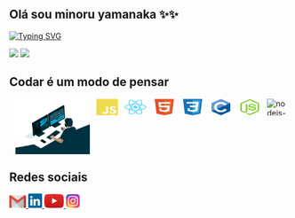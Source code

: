  ## Olá sou minoru yamanaka ✨✨

[![Typing SVG](https://readme-typing-svg.herokuapp.com/?color=FAFAD2&size=38&right=true&vright=true&width=1000&lines=Não+é+magia;É+TECNOLOGIA!;Sou+Minoru+Yamanaka)](https://git.io/typing-svg)

<div >
  <img height="100em" src="https://github-readme-stats.vercel.app/api?username=minoru-yamanaka&show_icons=true&theme=great-gatsby&include_all_commits=true&count_private=true"/>
  <img height="100em" src="https://github-readme-stats.vercel.app/api/top-langs/?username=minoru-yamanaka&layout=compact&langs_count=16&theme=great-gatsby"/>
</div>

## Codar é um modo de pensar
<div style="display: flex; justify-content: space-between;"> <br>
  <img align="l"height="100" alt="coding-time" src="code.gif">
  <img align="center" height="30" width="40" alt="js-icon"  src="https://raw.githubusercontent.com/devicons/devicon/master/icons/javascript/javascript-plain.svg">
  <img align="center" height="30" width="40" alt="react-icon" src="https://raw.githubusercontent.com/devicons/devicon/master/icons/react/react-original.svg">
  <img align="center" height="30" width="40" alt="html-icon" src="https://raw.githubusercontent.com/devicons/devicon/master/icons/html5/html5-original.svg">
  <img align="center" height="30" width="40" alt="css-icon" src="https://raw.githubusercontent.com/devicons/devicon/master/icons/css3/css3-original.svg">
  <img align="center" height="30" width="40" alt="c-icon" src="https://raw.githubusercontent.com/devicons/devicon/master/icons/c/c-original.svg">
  <img align="center" height="30" width="40" alt="nodejs-icon" src="https://raw.githubusercontent.com/devicons/devicon/master/icons/nodejs/nodejs-original.svg">
  <img align="center" height="30" width="40" alt="nodejs-icon" src="https://raw.githubusercontent.com/jmnote/z-icons/master/svg/cpp.svg">
</div>

## Redes sociais
<div>
  <a href = "mailto: minoruyamanaka@icloud.com">
    <img width="30" src="gmail.svg">
  </a>
  <a href = "https://www.linkedin.com/in/minoru-yamanaka-2272a6243/">
    <img width="25" src="linkedin.svg">
  </a>
  <a href = "https://www.youtube.com/@minoru6000/">
    <img width="35" src="youtube.svg">
  </a>
  <a href = "https://www.instagram.com/minoruyamanaka9/">
    <img width="25" src="instagram.png">
  </a>
 </div>


